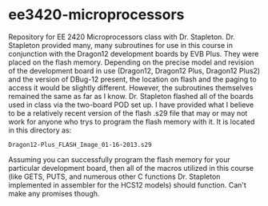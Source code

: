 ee3420-microprocessors
======================

Repository for EE 2420 Microprocessors class with Dr. Stapleton. Dr. Stapleton 
provided many, many subroutines for use in this course in conjunction with the 
Dragon12 development boards by EVB Plus. They were placed on the flash memory. 
Depending on the precise model and revision of the development board in use 
(Dragon12, Dragon12 Plus, Dragon12 Plus2) and the version of DBug-12 present,
the location on flash and the paging to access it would be slightly different.
However, the subroutines themselves remained the same as far as I know. Dr.
Stapleton flashed all of the boards used in class via the two-board POD set up.
I have provided what I believe to be a relatively recent version of the flash
.s29 file that may or may not work for anyone who trys to program the flash
memory with it. It is located in this directory as:

    Dragon12-Plus_FLASH_Image_01-16-2013.s29

Assuming you can successfully program the flash memory for your particular 
development board, then all of the macros utilized in this course (like GETS, 
PUTS, and numerous other C functions Dr. Stapleton implemented in assembler for 
the HCS12 models) should function. Can't make any promises though.
